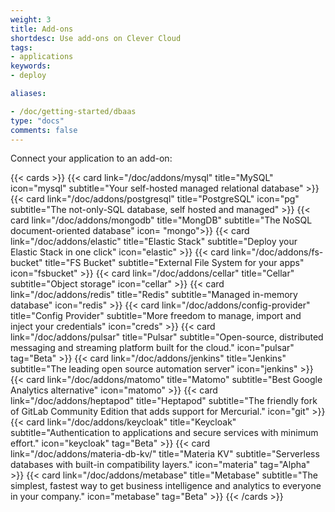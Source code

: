 ```yaml
---
weight: 3
title: Add-ons
shortdesc: Use add-ons on Clever Cloud
tags:
- applications
keywords:
- deploy

aliases:

- /doc/getting-started/dbaas
type: "docs"
comments: false
---
```


Connect your application to an add-on:

{{< cards >}}
  {{< card link="/doc/addons/mysql" title="MySQL" icon="mysql" subtitle="Your self-hosted managed relational database" >}}
  {{< card link="/doc/addons/postgresql" title="PostgreSQL" icon="pg" subtitle="The not-only-SQL database, self hosted and managed" >}}
  {{< card link="/doc/addons/mongodb" title="MongDB" subtitle="The NoSQL document-oriented database" icon= "mongo">}}
  {{< card link="/doc/addons/elastic" title="Elastic Stack" subtitle="Deploy your Elastic Stack in one click" icon="elastic" >}}
  {{< card link="/doc/addons/fs-bucket" title="FS Bucket" subtitle="External File System for your apps" icon="fsbucket" >}}
  {{< card link="/doc/addons/cellar" title="Cellar" subtitle="Object storage" icon="cellar" >}}
  {{< card link="/doc/addons/redis" title="Redis" subtitle="Managed in-memory database" icon="redis" >}}
  {{< card link="/doc/addons/config-provider" title="Config Provider" subtitle="More freedom to manage, import and inject your credentials" icon="creds" >}}
  {{< card link="/doc/addons/pulsar" title="Pulsar" subtitle="Open-source, distributed messaging and streaming platform built for the cloud." icon="pulsar" tag="Beta" >}}
  {{< card link="/doc/addons/jenkins" title="Jenkins" subtitle="The leading open source automation server" icon="jenkins" >}}
  {{< card link="/doc/addons/matomo" title="Matomo" subtitle="Best Google Analytics alternative" icon="matomo" >}}
  {{< card link="/doc/addons/heptapod" title="Heptapod" subtitle="The friendly fork of GitLab Community Edition that adds support for Mercurial." icon="git" >}}
  {{< card link="/doc/addons/keycloak" title="Keycloak" subtitle="Authentication to applications and secure services with minimum effort." icon="keycloak" tag="Beta" >}}
  {{< card link="/doc/addons/materia-db-kv/" title="Materia KV" subtitle="Serverless databases with built-in compatibility layers." icon="materia" tag="Alpha" >}}
  {{< card link="/doc/addons/metabase" title="Metabase" subtitle="The simplest, fastest way to get business intelligence and analytics to everyone in your company." icon="metabase" tag="Beta" >}}
{{< /cards >}}
